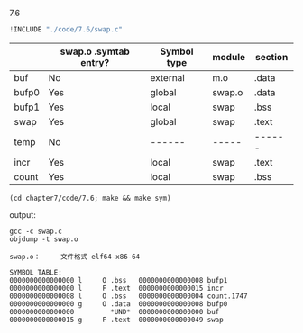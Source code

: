 7.6

```c
!INCLUDE "./code/7.6/swap.c"
```

|    |swap.o .symtab entry?| Symbol type | module | section |
|----|---------------------|-------------|--------|---------|
|buf |     No              | external    |m.o     | .data   |
|bufp0|    Yes             |global       |swap.o  | .data   |
|bufp1|    Yes             |local        |swap    | .bss    |
|swap|     Yes             |global       |swap    | .text   |
|temp|     No              |------       |-----   | ------  |
|incr|     Yes             |local        |swap    | .text   |
|count|    Yes             |local        |swap    | .bss    |


    (cd chapter7/code/7.6; make && make sym)

output:

    gcc -c swap.c
    objdump -t swap.o

    swap.o：     文件格式 elf64-x86-64

    SYMBOL TABLE:
    0000000000000000 l     O .bss	0000000000000008 bufp1
    0000000000000000 l     F .text	0000000000000015 incr
    0000000000000008 l     O .bss	0000000000000004 count.1747
    0000000000000000 g     O .data	0000000000000008 bufp0
    0000000000000000         *UND*	0000000000000000 buf
    0000000000000015 g     F .text	0000000000000049 swap




